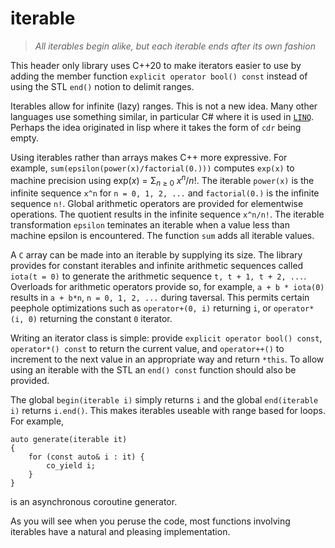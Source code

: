# iterable

> _All iterables begin alike, but each iterable ends after its own fashion_

This header only library uses C++20 to make iterators easier to use by
adding the member function `explicit operator bool() const` instead of using the STL `end()`
notion to delimit ranges.

Iterables allow for infinite (lazy) ranges. This is not a new idea.
Many other languages use something similar, in particular C# where it is used
in [`LINQ`](https://docs.microsoft.com/en-us/dotnet/csharp/programming-guide/concepts/linq/).
Perhaps the idea originated in lisp where it takes the form of `cdr` being empty.

Using iterables rather than arrays makes C++ more expressive. For example, 
`sum(epsilon(power(x)/factorial(0.)))` computes `exp(x)` to machine precision 
using exp(_x_) = &Sigma;<sub>_n_ ≥ 0</sub> _x_<sup>_n_</sup>/_n_!. The iterable
`power(x)` is the infinite sequence `x^n` for `n = 0, 1, 2, ...` and `factorial(0.)`
is the infinite sequence `n!`. Global arithmetic operators
are provided for elementwise operations. The quotient results in the infinite
sequence `x^n/n!`. The iterable transformation `epsilon` teminates an iterable
when a value less than machine epsilon is encountered. The function `sum` adds
all iterable values.

A `C` array can be made into an iterable by supplying its size. The library provides for constant
iterables and infinite arithmetic sequences called `iota(t = 0)` to generate 
the arithmetic sequence `t, t + 1, t + 2, ...`.
Overloads for arithmetic operators provide so, for example, 
`a + b * iota(0)` results in `a + b*n`, `n = 0, 1, 2, ...` during taversal.
This permits certain peephole optimizations such as `operator+(0, i)`
returning `i`, or `operator*(i, 0)` returning the constant `0` iterator.

Writing an iterator class is simple: provide `explicit operator bool() const`,
`operator*() const` to return the current value, and `operator++()` to
increment to the next value in an appropriate way and return `*this`.
To allow using an iterable with the STL an `end() const` function should
also be provided.

The global `begin(iterable i)` simply returns `i` and the global `end(iterable i)`
returns `i.end()`.
This makes iterables useable with range based for loops. For example,

```
auto generate(iterable it) 
{
	for (const auto& i : it) {
		co_yield i;
	}
}
```
is an asynchronous coroutine generator.

As you will see when you peruse the code, most functions involving iterables have a natural and pleasing implementation.
